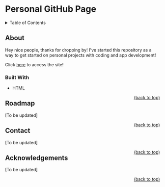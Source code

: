 # Personal GitHub Page
<a name="anchor"></a>

<details>

<summary>Table of Contents</summary>

1. [About](#about)
    - [Built With](#built-with)
2. [Roadmap](#roadmap)
3. [Contact](#contact)
4. [Acknowledgements](#acknowledgements)

</details>

## About
Hey nice people, thanks for dropping by! I've started this repository as a way to get started on personal projects with coding and app development! 

Click [here](https://skinnyfrit.github.io) to access the site!

### Built With

- HTML

<a href="#anchor" style="float: right;">(back to top)</a>

## Roadmap
<!-- - [] Add roadmap -->
[To be updated]

<a href="#personal-github-page" style="float: right;">(back to top)</a>

## Contact
[To be updated]

<a href="#personal-github-page" style="float: right;">(back to top)</a>

## Acknowledgements
[To be updated]

<a href="#personal-github-page" style="float: right;">(back to top)</a>